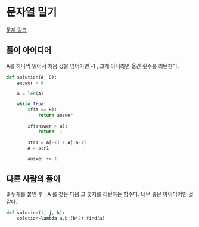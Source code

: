 # 문자열 밀기

[문제 링크](https://school.programmers.co.kr/learn/courses/30/lessons/120921)

## 풀이 아이디어

A를 하나씩 밀어서 처음 값을 넘어가면 -1 , 그게 아니라면 옮긴 횟수를 리턴한다.

```py
def solution(A, B):
    answer = 0

    a = len(A)

    while True:
        if(A == B):
            return answer

        if(answer > a):
            return -1

        str1 = A[-1] + A[:a-1]
        A = str1

        answer += 1
```

## 다른 사람의 풀이

B 두개를 붙인 후 , A 를 찾은 다음 그 숫자를 리턴하는 함수다. 너무 좋은 아이디어인 것 같다.

```py
def solution(i, j, k):
    solution=lambda a,b:(b*2).find(a)
```
